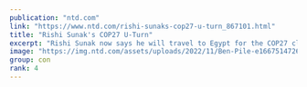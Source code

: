 ```yaml
---
publication: "ntd.com"
link: "https://www.ntd.com/rishi-sunaks-cop27-u-turn_867101.html"
title: "Rishi Sunak's COP27 U-Turn"
excerpt: "Rishi Sunak now says he will travel to Egypt for the COP27 climate summit. World leaders and climate ..."
image: "https://img.ntd.com/assets/uploads/2022/11/Ben-Pile-e1667514726355.jpg"
group: con
rank: 4
---
```

